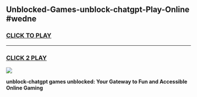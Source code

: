 
## Unblocked-Games-unblock-chatgpt-Play-Online #wedne
<h3>
<a href="https://news.freeplayer.one?title=unblock-chatgpt&ref=3">CLICK TO PLAY</a></h3>
<hr>

<h3>
<a href="https://news.freeplayer.one?title=unblock-chatgpt&ref=3">CLICK 2 PLAY</a>
  
</h3>

<a href="https://news.freeplayer.one?title=unblock-chatgpt&ref=3"><img src="https://clearcache.store/games.png"></a>


**unblock-chatgpt games unblocked: Your Gateway to Fun and Accessible Online Gaming**
